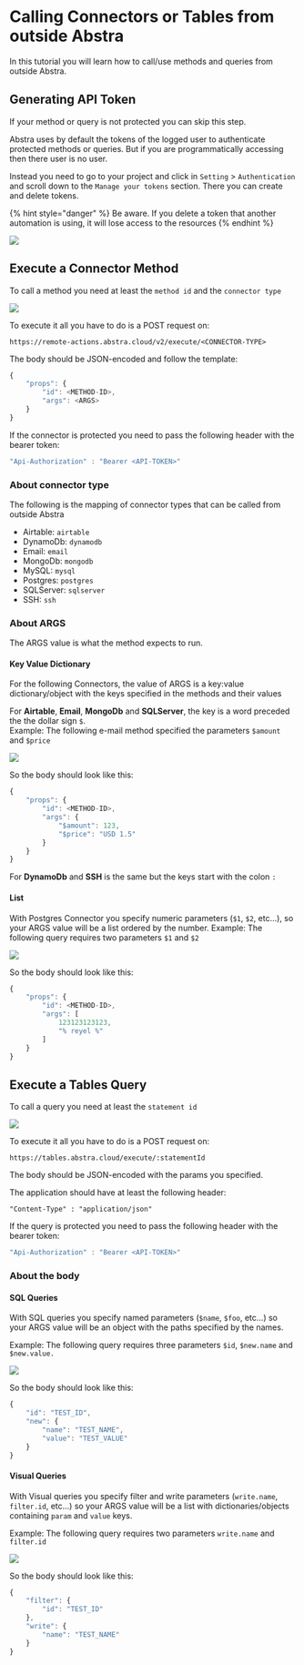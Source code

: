 # Calling Connectors or Tables from outside Abstra

In this tutorial you will learn how to call/use methods and queries from outside Abstra.

## Generating API Token

If your method or query is not protected you can skip this step.

Abstra uses by default the tokens of the logged user to authenticate protected methods or queries. But if you are programmatically accessing then there user is no user.

Instead you need to go to your project and click in `Setting`  > `Authentication` and scroll down to the `Manage your tokens` section. There you can create and delete tokens.&#x20;

{% hint style="danger" %}
Be aware. If you delete a token that another automation is using, it will lose access to the resources
{% endhint %}

![](../../.gitbook/assets/toekns.gif)

## Execute a Connector Method

To call a method you need at least the `method id` and the `connector type`

![](../../.gitbook/assets/methodid.gif)

To execute it all you have to do is a POST request on:

```
https://remote-actions.abstra.cloud/v2/execute/<CONNECTOR-TYPE>
```

The body should be JSON-encoded and follow the template:

```javascript
{
    "props": {
        "id": <METHOD-ID>,
        "args": <ARGS>
    }
}
```

If the connector is protected you need to pass the following header with the bearer token:

```javascript
"Api-Authorization" : "Bearer <API-TOKEN>"
```

### About connector type

The following is the mapping of connector types that can be called from outside Abstra

* Airtable: `airtable`
* DynamoDb: `dynamodb`
* Email: `email`
* MongoDb: `mongodb`
* MySQL: `mysql`
* Postgres: `postgres`
* SQLServer: `sqlserver`
* SSH: `ssh`

### About ARGS

The ARGS value is what the method expects to run.

#### Key Value Dictionary

For the following Connectors, the value of ARGS is a key:value dictionary/object with the keys specified in the methods and their values

For **Airtable**, **Email**, **MongoDb** and **SQLServer**, the key is a word preceded the the dollar sign `$`.\
Example: The following e-mail method specified the parameters `$amount` and `$price`

![](<../../.gitbook/assets/image (5).png>)

So the body should look like this:

```javascript
{
    "props": {
        "id": <METHOD-ID>,
        "args": {
            "$amount": 123,
            "$price": "USD 1.5"
        }
    }
}
```

For **DynamoDb** and **SSH** is the same but the keys start with the colon `:`

#### List

With Postgres Connector you specify numeric parameters (`$1`, `$2`, etc...), so your ARGS value will be a list ordered by the number. Example: The following query requires two parameters `$1` and `$2`

![](<../../.gitbook/assets/image (18).png>)

So the body should look like this:

```javascript
{
    "props": {
        "id": <METHOD-ID>,
        "args": [
            123123123123,
            "% reyel %"
        ]
    }
}
```

## Execute a Tables Query

To call a query you need at least the `statement id`&#x20;

![](../../.gitbook/assets/statement.gif)



To execute it all you have to do is a POST request on:

```
https://tables.abstra.cloud/execute/:statementId
```

The body should be JSON-encoded with the params you specified.

The application should have at least the following header:

```
"Content-Type" : "application/json"
```

If the query is protected you need to pass the following header with the bearer token:

```javascript
"Api-Authorization" : "Bearer <API-TOKEN>"
```

### About the body

#### SQL Queries

With SQL queries you specify named parameters (`$name`, `$foo`, etc...) so your ARGS value will be an object with the paths specified by the names.&#x20;

Example: The following query requires three parameters `$id`, `$new.name` and `$new.value.`

![](<../../.gitbook/assets/image (50) (1).png>)

So the body should look like this:

```javascript
{
    "id": "TEST_ID",
    "new": {
        "name": "TEST_NAME",
        "value": "TEST_VALUE"
    }
}
```

#### Visual Queries

With Visual queries you specify filter and write parameters (`write.name`, `filter.id`, etc...) so your ARGS value will be a list with dictionaries/objects containing `param` and `value` keys.&#x20;

Example: The following query requires two parameters `write.name` and `filter.id`

![](<../../.gitbook/assets/image (23).png>)

So the body should look like this:

```javascript
{
    "filter": {
        "id": "TEST_ID"
    },
    "write": {
        "name": "TEST_NAME"
    }
}
```
